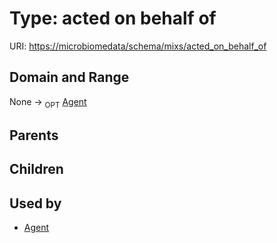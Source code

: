 
# Type: acted on behalf of




URI: [https://microbiomedata/schema/mixs/acted_on_behalf_of](https://microbiomedata/schema/mixs/acted_on_behalf_of)


## Domain and Range

None ->  <sub>OPT</sub> [Agent](Agent.md)

## Parents


## Children


## Used by

 * [Agent](Agent.md)
